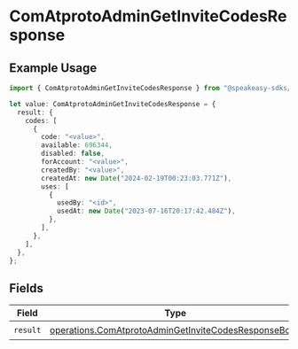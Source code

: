 # ComAtprotoAdminGetInviteCodesResponse

## Example Usage

```typescript
import { ComAtprotoAdminGetInviteCodesResponse } from "@speakeasy-sdks/bluesky/models/operations";

let value: ComAtprotoAdminGetInviteCodesResponse = {
  result: {
    codes: [
      {
        code: "<value>",
        available: 696344,
        disabled: false,
        forAccount: "<value>",
        createdBy: "<value>",
        createdAt: new Date("2024-02-19T00:23:03.771Z"),
        uses: [
          {
            usedBy: "<id>",
            usedAt: new Date("2023-07-16T20:17:42.484Z"),
          },
        ],
      },
    ],
  },
};
```

## Fields

| Field                                                                                                                        | Type                                                                                                                         | Required                                                                                                                     | Description                                                                                                                  |
| ---------------------------------------------------------------------------------------------------------------------------- | ---------------------------------------------------------------------------------------------------------------------------- | ---------------------------------------------------------------------------------------------------------------------------- | ---------------------------------------------------------------------------------------------------------------------------- |
| `result`                                                                                                                     | [operations.ComAtprotoAdminGetInviteCodesResponseBody](../../models/operations/comatprotoadmingetinvitecodesresponsebody.md) | :heavy_check_mark:                                                                                                           | N/A                                                                                                                          |